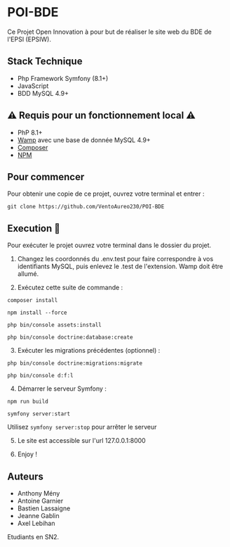 # POI-BDE

Ce Projet Open Innovation à pour but de réaliser le site web du BDE de l'EPSI (EPSIW).


## Stack Technique

- Php Framework Symfony (8.1+)
- JavaScript
- BDD MySQL 4.9+

## :warning: Requis pour un fonctionnement local :warning:

- PhP 8.1+
- [Wamp](https://www.wampserver.com/) avec une base de donnée MySQL 4.9+
- [Composer](https://getcomposer.org/)
- [NPM]()

## Pour commencer

Pour obtenir une copie de ce projet, ouvrez votre terminal et entrer :

```
git clone https://github.com/VentoAureo230/POI-BDE
```

## Execution :runner:

Pour exécuter le projet ouvrez votre terminal dans le dossier du projet.

1. Changez les coordonnés du .env.test pour faire correspondre à vos identifiants MySQL, puis enlevez le .test de l'extension. Wamp doit être allumé.

2. Exécutez cette suite de commande :

```
composer install
```

```
npm install --force
```

```
php bin/console assets:install
```

```
php bin/console doctrine:database:create
```

3. Exécuter les migrations précédentes (optionnel) :

```
php bin/console doctrine:migrations:migrate
```

```
php bin/console d:f:l
```

4. Démarrer le serveur Symfony :


```
npm run build
```

```
symfony server:start
```

Utilisez `symfony server:stop` pour arrêter le serveur

5. Le site est accessible sur l'url 127.0.0.1:8000

6. Enjoy !

## Auteurs

- Anthony Mény
- Antoine Garnier
- Bastien Lassaigne
- Jeanne Gablin
- Axel Lebihan

Etudiants en SN2.
